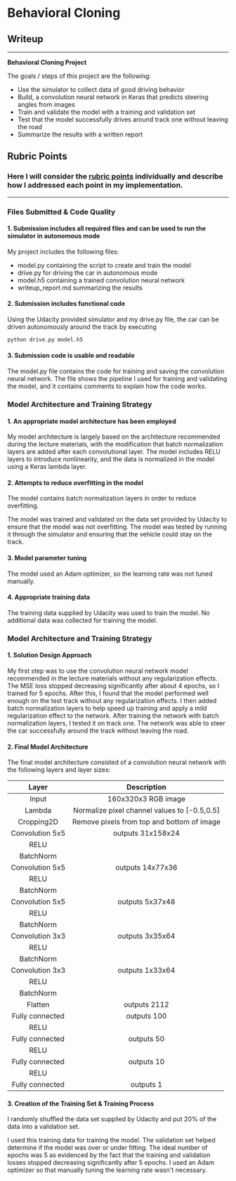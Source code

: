 # **Behavioral Cloning** 

## Writeup 

---

**Behavioral Cloning Project**

The goals / steps of this project are the following:
* Use the simulator to collect data of good driving behavior
* Build, a convolution neural network in Keras that predicts steering angles from images
* Train and validate the model with a training and validation set
* Test that the model successfully drives around track one without leaving the road
* Summarize the results with a written report


<!-- [//]: # (Image References)

[image1]: ./examples/placeholder.png "Model Visualization"
[image2]: ./examples/placeholder.png "Grayscaling"
[image3]: ./examples/placeholder_small.png "Recovery Image"
[image4]: ./examples/placeholder_small.png "Recovery Image"
[image5]: ./examples/placeholder_small.png "Recovery Image"
[image6]: ./examples/placeholder_small.png "Normal Image"
[image7]: ./examples/placeholder_small.png "Flipped Image" -->

## Rubric Points
### Here I will consider the [rubric points](https://review.udacity.com/#!/rubrics/432/view) individually and describe how I addressed each point in my implementation.  

---
### Files Submitted & Code Quality

#### 1. Submission includes all required files and can be used to run the simulator in autonomous mode

My project includes the following files:
* model.py containing the script to create and train the model
* drive.py for driving the car in autonomous mode
* model.h5 containing a trained convolution neural network 
* writeup_report.md summarizing the results

#### 2. Submission includes functional code
Using the Udacity provided simulator and my drive.py file, the car can be driven autonomously around the track by executing 
```sh
python drive.py model.h5
```

#### 3. Submission code is usable and readable

The model.py file contains the code for training and saving the convolution neural network. The file shows the pipeline I used for training and validating the model, and it contains comments to explain how the code works.

### Model Architecture and Training Strategy

#### 1. An appropriate model architecture has been employed

My model architecture is largely based on the architecture recommended during the lecture materials, with the modification that batch normalization layers are added after each convolutional layer. The model includes RELU layers to introduce nonlinearity, and the data is normalized in the model using a Keras lambda layer. 

#### 2. Attempts to reduce overfitting in the model

The model contains batch normalization layers in order to reduce overfitting. 

The model was trained and validated on the data set provided by Udacity to ensure that the model was not overfitting. The model was tested by running it through the simulator and ensuring that the vehicle could stay on the track.

#### 3. Model parameter tuning

The model used an Adam optimizer, so the learning rate was not tuned manually.

#### 4. Appropriate training data

The training data supplied by Udacity was used to train the model. No additional data was collected for training the model.

### Model Architecture and Training Strategy

#### 1. Solution Design Approach

My first step was to use the convolution neural network model recommended in the lecture materials without any regularization effects. The MSE loss stopped decreasing significantly after about 4 epochs, so I trained for 5 epochs. After this, I found that the model performed well enough on the test track without any regularization effects. I then added batch normalization layers to help speed up training and apply a mild regularization effect to the network. After training the network with batch normalization layers, I tested it on track one. The network was able to steer the car successfully around the track without leaving the road.

#### 2. Final Model Architecture

The final model architecture consisted of a convolution neural network with the following layers and layer sizes:

|      Layer      |                 Description                 |
| :-------------: | :-----------------------------------------: |
|      Input      |              160x320x3 RGB image            |
|      Lambda     | Normalize pixel channel values to [-0.5,0.5]|
|   Cropping2D    | Remove pixels from top and bottom of image  |
| Convolution 5x5 |               outputs 31x158x24             |
|      RELU       |                                             |
|    BatchNorm    |                                             |
| Convolution 5x5 |               outputs 14x77x36              |
|      RELU       |                                             |
|    BatchNorm    |                                             |
| Convolution 5x5 |               outputs 5x37x48               |
|      RELU       |                                             |
|    BatchNorm    |                                             |
| Convolution 3x3 |               outputs 3x35x64               |
|      RELU       |                                             |
|    BatchNorm    |                                             |
| Convolution 3x3 |               outputs 1x33x64               |
|      RELU       |                                             |
|    BatchNorm    |                                             |
|     Flatten     |               outputs 2112                  |
| Fully connected |               outputs 100                   |
|      RELU       |                                             |
| Fully connected |               outputs 50                    |
|      RELU       |                                             |
| Fully connected |               outputs 10                    |
|      RELU       |                                             |
| Fully connected |               outputs 1                     |

#### 3. Creation of the Training Set & Training Process

I randomly shuffled the data set supplied by Udacity and put 20% of the data into a validation set. 

I used this training data for training the model. The validation set helped determine if the model was over or under fitting. The ideal number of epochs was 5 as evidenced by the fact that the training and validation losses stopped decreasing significantly after 5 epochs. I used an Adam optimizer so that manually tuning the learning rate wasn't necessary.
